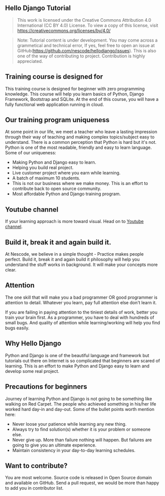 ## Hello Django Tutorial
> This work is licensed under the Creative Commons Attribution 4.0 International (CC BY 4.0) License.
> To view a copy of this license, visit https://creativecommons.org/licenses/by/4.0/

> Note: Tutorial content is under development. You may come across a grammetical and technical error, If yes, feel free to open an issue at GitHub(https://github.com/nescode/hellodjango/issues). This is also one of the way of contributing to project. Contribution is highly appreciated.

## Training course is designed for
This training course is designed for beginner with zero programming knowledge. This course will help you learn basics of Python, Django Framework, Bootstrap and SQLite. At the end of this course, you will have a fully functional web application running in cloud.

## Our training program uniqueness
At some point in our life, we meet a teacher who leave a lasting impression through their way of teaching and making complex topics/subject easy to understand. There is a common perception that Python is hard but it's not. Python is one of the most readable, friendly and easy to learn language. Some of our uniqueness:
- Making Python and Django easy to learn.
- Helping you build real project.
- Live customer project where you earn while learning.
- A batch of maximum 10 students.
- This is not our business where we make money. This is an effort to contribute back to open source community.
- Most affordable Python and Django training program.

## Youtube channel
If your learning approach is more toward visual. Head on to [Youtube channel](https://www.youtube.com/playlist?list=PL20-QsXJgFDO86wWR7rI8Dcw6cgrhRcud).


## Build it, break it and again build it.
At Nescode, we believe in a simple thought - Practice makes people perfect. Build it, break it and again build it philosophy will help you understand the stuff works in background. It will make your concepts more clear.

## Attention
The one skill that will make you a bad programmer OR good programmer is attention to detail. Whatever you learn, pay full attention else don't learn it.

If you are failing in paying attention to the tiniest details of work, better you train your brain first. As a programmer, you have to deal with hundreds of small bugs. And quality of attention while learning/working will help you find bugs easily.

## Why Hello Django
Python and Django is one of the beautiful language and framework but tutorials out there on Internet is so complicated that beginners are scared of learning. This is an effort to make Python and Django easy to learn and develop some real project.

## Precautions for beginners
Journey of learning Python and Django is not going to be something like walking on Red Carpet. The people who achieved something in his/her life worked hard day-in and day-out. Some of the bullet points worth mention here:
- Never loose your patience while learning any new thing.
- Always try to find solution(s) whether it is your problem or someone else.
- Never give up. More than failure nothing will happen. But failures are going to give you an ultimate experience.
- Maintain consistency in your day-to-day learning schedules.

## Want to contribute?
You are most welcome. Source code is released in Open Source domain and available on GitHub. Send a pull request, we would be more than happy to add you in contributor list.
